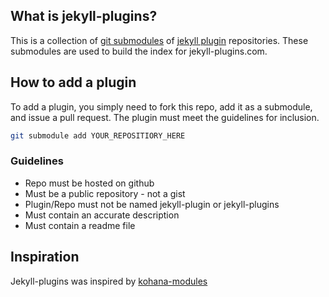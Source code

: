 ## What is jekyll-plugins?

This is a collection of [git submodules](http://book.git-scm.com/5_submodules.html) of [jekyll plugin](https://github.com/mojombo/jekyll/wiki/Plugins) repositories.  These submodules are used to build the index for jekyll-plugins.com.

## How to add a plugin

To add a plugin, you simply need to fork this repo, add it as a submodule, and issue a pull request.  The plugin must meet the guidelines for inclusion.

```bash
git submodule add YOUR_REPOSITIORY_HERE
```

### Guidelines
- Repo must be hosted on github
- Must be a public repository - not a gist
- Plugin/Repo must not be named jekyll-plugin or jekyll-plugins
- Must contain an accurate description
- Must contain a readme file

## Inspiration 

Jekyll-plugins was inspired by [kohana-modules](https://github.com/ahutchings/kohana-modules)